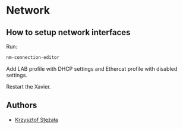 # Network

## How to setup network interfaces

Run:

```sh
nm-connection-editor
```

Add LAB profile with DHCP settings and Ethercat profile with disabled settings. 

Restart the Xavier.

## Authors
- [Krzysztof Stężała](https://github.com/filesmuggler)